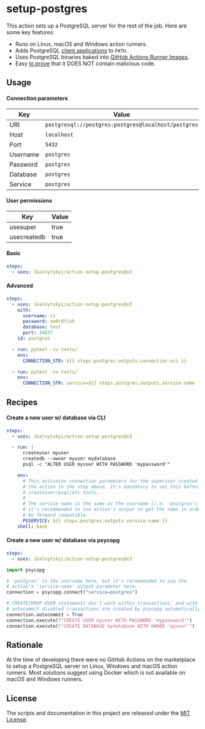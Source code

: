 # setup-postgres

This action sets up a PostgreSQL server for the rest of the job. Here are some
key features:

* Runs on Linux, macOS and Windows action runners.
* Adds PostgreSQL [client applications][1] to `PATH`.
* Uses PostgreSQL binaries baked into [GitHub Actions Runner Images][2].
* Easy [to prove][3] that it DOES NOT contain malicious code.

[1]: https://www.postgresql.org/docs/current/reference-client.html
[2]: https://github.com/actions/runner-images
[3]: action.yml

## Usage

#### Connection parameters

| Key      | Value                                               |
|----------|-----------------------------------------------------|
| URI      | `postgresql://postgres:postgres@localhost/postgres` |
| Host     | `localhost`                                         |
| Port     | `5432`                                              |
| Username | `postgres`                                          |
| Password | `postgres`                                          |
| Database | `postgres`                                          |
| Service  | `postgres`                                          |

#### User permissions

| Key         | Value |
|-------------|-------|
| usesuper    | true  |
| usecreatedb | true  |

#### Basic

```yaml
steps:
  - uses: ikalnytskyi/action-setup-postgres@v3
```

#### Advanced

```yaml
steps:
  - uses: ikalnytskyi/action-setup-postgres@v3
    with:
      username: ci
      password: sw0rdfish
      database: test
      port: 34837
    id: postgres

  - run: pytest -vv tests/
    env:
      CONNECTION_STR: ${{ steps.postgres.outputs.connection-uri }}

  - run: pytest -vv tests/
    env:
      CONNECTION_STR: service=${{ steps.postgres.outputs.service-name }}
```

## Recipes

#### Create a new user w/ database via CLI

```yaml
steps:
  - uses: ikalnytskyi/action-setup-postgres@v3

  - run: |
      createuser myuser
      createdb --owner myuser mydatabase
      psql -c "ALTER USER myuser WITH PASSWORD 'mypassword'"

    env:
      # This activates connection parameters for the superuser created by
      # the action in the step above. It's mandatory to set this before using
      # createuser/psql/etc tools.
      #
      # The service name is the same as the username (i.e. 'postgres') but
      # it's recommended to use action's output to get the name in order to
      # be forward compatible.
      PGSERVICE: ${{ steps.postgres.outputs.service-name }}
    shell: bash
```

#### Create a new user w/ database via psycopg

```yaml
steps:
  - uses: ikalnytskyi/action-setup-postgres@v3
```

```python
import psycopg

# 'postgres' is the username here, but it's recommended to use the
# action's 'service-name' output parameter here.
connection = psycopg.connect("service=postgres")

# CREATE/DROP USER statements don't work within transactions, and with
# autocommit disabled transactions are created by psycopg automatically.
connection.autocommit = True
connection.execute(f"CREATE USER myuser WITH PASSWORD 'mypassword'")
connection.execute(f"CREATE DATABASE mydatabase WITH OWNER 'myuser'")
```

## Rationale

At the time of developing there were no GitHub Actions on the marketplace to
setup a PostgreSQL server on Linux, Windows and macOS action runners. Most
solutions suggest using Docker which is not available on macOS and Windows
runners.

## License

The scripts and documentation in this project are released under the
[MIT License](LICENSE).

